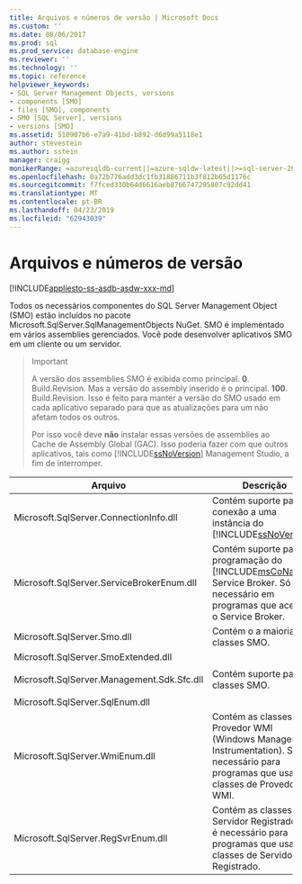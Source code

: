 ```yaml
---
title: Arquivos e números de versão | Microsoft Docs
ms.custom: ''
ms.date: 08/06/2017
ms.prod: sql
ms.prod_service: database-engine
ms.reviewer: ''
ms.technology: ''
ms.topic: reference
helpviewer_keywords:
- SQL Server Management Objects, versions
- components [SMO]
- files [SMO], components
- SMO [SQL Server], versions
- versions [SMO]
ms.assetid: 510907b6-e7a9-41bd-b892-d6d99a5118e1
author: stevestein
ms.author: sstein
manager: craigg
monikerRange: =azuresqldb-current||=azure-sqldw-latest||>=sql-server-2016||=sqlallproducts-allversions||>=sql-server-linux-2017||=azuresqldb-mi-current
ms.openlocfilehash: 0a72b776add3dc1fb31886711b3f812b65d1176c
ms.sourcegitcommit: f7fced330b64d6616aeb8766747295807c92dd41
ms.translationtype: MT
ms.contentlocale: pt-BR
ms.lasthandoff: 04/23/2019
ms.locfileid: "62943039"
---
```

# <a name="files-and-version-numbers"></a>Arquivos e números de versão
[!INCLUDE[appliesto-ss-asdb-asdw-xxx-md](../../includes/appliesto-ss-asdb-asdw-xxx-md.md)]

  Todos os necessários componentes do SQL Server Management Object (SMO) estão incluídos no pacote Microsoft.SqlServer.SqlManagementObjects NuGet. SMO é implementado em vários assemblies gerenciados. Você pode desenvolver aplicativos SMO em um cliente ou um servidor.  

> > [!Important]
> > A versão dos assemblies SMO é exibida como principal. **0**. Build.Revision. Mas a versão do assembly inserido é o principal. **100**. Build.Revision. Isso é feito para manter a versão do SMO usado em cada aplicativo separado para que as atualizações para um não afetam todos os outros.
> > 
> > Por isso você deve **não** instalar essas versões de assemblies ao Cache de Assembly Global (GAC). Isso poderia fazer com que outros aplicativos, tais como [!INCLUDE[ssNoVersion](../../includes/ssnoversion-md.md)] Management Studio, a fim de interromper. 
  
|Arquivo|Descrição|  
|-----------|-----------------|  
|Microsoft.SqlServer.ConnectionInfo.dll|Contém suporte para conexão a uma instância do [!INCLUDE[ssNoVersion](../../includes/ssnoversion-md.md)].|  
|Microsoft.SqlServer.ServiceBrokerEnum.dll|Contém suporte para programação do [!INCLUDE[msCoName](../../includes/msconame-md.md)] Service Broker. Só é necessário em programas que acessam o Service Broker.|  
|Microsoft.SqlServer.Smo.dll|Contém o a maioria das classes SMO.|  
|Microsoft.SqlServer.SmoExtended.dll<br /><br /> Microsoft.SqlServer.Management.Sdk.Sfc.dll<br /><br /> Microsoft.SqlServer.SqlEnum.dll|Contém suporte para as classes SMO.|  
|Microsoft.SqlServer.WmiEnum.dll|Contém as classes de Provedor WMI (Windows Management Instrumentation). Só é necessário para programas que usam as classes de Provedor WMI.|  
|Microsoft.SqlServer.RegSvrEnum.dll|Contém as classes de Servidor Registrado. Só é necessário para programas que usam as classes de Servidor Registrado.|  
  
  
